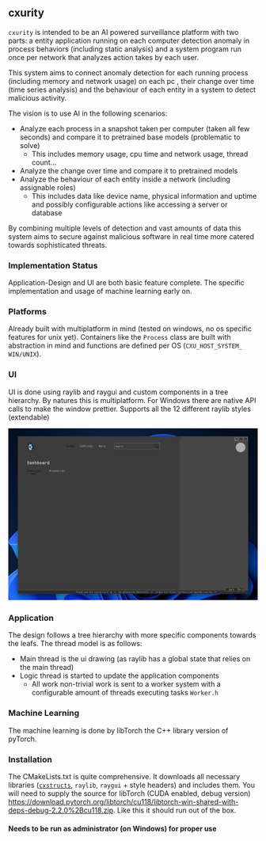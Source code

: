 ## cxurity

`cxurity` is intended to be an AI powered surveillance platform with two parts: a entity application running on each computer detection anomaly in process behaviors (including static analysis) and a system program run once per network that analyzes action takes by each user.

This system aims to connect anomaly detection for each running process (including memory and network usage) on each pc , their change over time (time series analysis) and the behaviour of each entity in a system to detect malicious activity.

The vision is to use AI in the following scenarios:
- Analyze each process in a snapshot taken per computer (taken all few seconds) and compare it to pretrained base models (problematic to solve)
  - This includes memory usage, cpu time and network usage, thread count...
- Analyze the change over time and compare it to pretrained models
- Analyze the behaviour of each entity inside a network (including assignable roles)
  - This includes data like device name, physical information and uptime and possibly configurable actions like accessing a server or database

By combining multiple levels of detection and vast amounts of data this system aims to secure against malicious software in real time more catered towards sophisticated threats.

### Implementation Status

Application-Design and UI are both basic feature complete. The specific implementation and usage of machine learning early on.

### Platforms

Already built with multiplatform in mind (tested on windows, no os specific features for unix yet).
Containers like the `Process` class are built with abstraction in mind and functions are defined per OS (`CXU_HOST_SYSTEM_ WIN/UNIX`).

### UI

UI is done using raylib and raygui and custom components in a tree hierarchy. By natures this is multiplatform. For Windows there are native API calls to make the window prettier.
Supports all the 12 different raylib styles (extendable)

![windows_desktop](pictures/windows_desktop.png)

### Application

The design follows a tree hierarchy with more specific components towards the leafs. The thread model is as follows:
- Main thread is the ui drawing (as raylib has a global state that relies on the main thread)
- Logic thread is started to update the application components
  - All work non-trivial work is sent to a worker system with a configurable amount of threads executing tasks `Worker.h`


### Machine Learning

The machine learning is done by libTorch the C++ library version of pyTorch.


### Installation 

The CMakeLists.txt is quite comprehensive. It downloads all necessary libraries ([`cxstructs`](https://github.com/gk646/CXStructures), `raylib`, `raygui` + style headers) and includes them. 
You will need to supply the source for libTorch (CUDA enabled, debug version) https://download.pytorch.org/libtorch/cu118/libtorch-win-shared-with-deps-debug-2.2.0%2Bcu118.zip. 
Like this it should run out of the box.

#### Needs to be run as administrator (on Windows) for proper use
